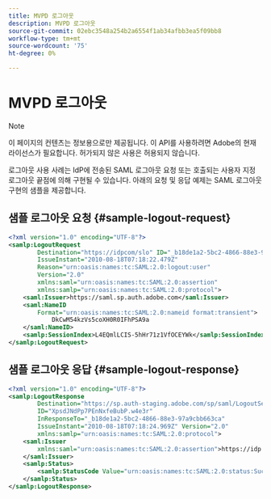 ```yaml
---
title: MVPD 로그아웃
description: MVPD 로그아웃
source-git-commit: 02ebc3548a254b2a6554f1ab34afbb3ea5f09bb8
workflow-type: tm+mt
source-wordcount: '75'
ht-degree: 0%

---
```


# MVPD 로그아웃

>[!NOTE]
>
>이 페이지의 컨텐츠는 정보용으로만 제공됩니다. 이 API를 사용하려면 Adobe의 현재 라이선스가 필요합니다. 허가되지 않은 사용은 허용되지 않습니다.

로그아웃 사용 사례는 IdP에 전송된 SAML 로그아웃 요청 또는 호출되는 사용자 지정 로그아웃 끝점에 의해 구현될 수 있습니다.  아래의 요청 및 응답 예제는 SAML 로그아웃 구현의 샘플을 제공합니다.

## 샘플 로그아웃 요청 {#sample-logout-request}

```XML
<?xml version="1.0" encoding="UTF-8"?>
<samlp:LogoutRequest
        Destination="https://idpcom/slo" ID="_b18de1a2-5bc2-4866-88e3-97a9cbb663ca"
        IssueInstant="2010-08-18T07:18:22.479Z"
        Reason="urn:oasis:names:tc:SAML:2.0:logout:user"
        Version="2.0"
        xmlns:saml="urn:oasis:names:tc:SAML:2.0:assertion"
        xmlns:samlp="urn:oasis:names:tc:SAML:2.0:protocol">
    <saml:Issuer>https://saml.sp.auth.adobe.com</saml:Issuer>
    <saml:NameID
        Format="urn:oasis:names:tc:SAML:2.0:nameid format:transient">
            DkCwM54kzVs5coXH0R0IFhPSA9a
    </saml:NameID>
    <samlp:SessionIndex>L4EQmlLCIS-5hHr71z1VfOCEYWk</samlp:SessionIndex>
</samlp:LogoutRequest>
```

## 샘플 로그아웃 응답 {#sample-logout-response}

```xml
<?xml version="1.0" encoding="UTF-8"?>
<samlp:LogoutResponse
        Destination="https://sp.auth-staging.adobe.com/sp/saml/LogoutServiceHTTPRedirectResponse"
        ID="XpsdJNdPp7PEnNxfeBubP.w4e3r"
        InResponseTo="_b18de1a2-5bc2-4866-88e3-97a9cbb663ca"
        IssueInstant="2010-08-18T07:18:24.969Z" Version="2.0"
        xmlns:samlp="urn:oasis:names:tc:SAML:2.0:protocol">
    <saml:Issuer  
        xmlns:saml="urn:oasis:names:tc:SAML:2.0:assertion">https://idp.com/slo
    </saml:Issuer>
    <samlp:Status>
        <samlp:StatusCode Value="urn:oasis:names:tc:SAML:2.0:status:Success"/>
    </samlp:Status>
</samlp:LogoutResponse>
```

<!--
>[!RELATEDINFORMATION]
>* [Content Metadata Exchange](/help/authentication/mvpd-content-metadata-exchange.md)
>* [Preflight Authorization](/help/authentication/mvpd-preflight-authz.md)
>* [MVPD Integration Features](/help/authentication/mvpd-integr-features.md)
-->
